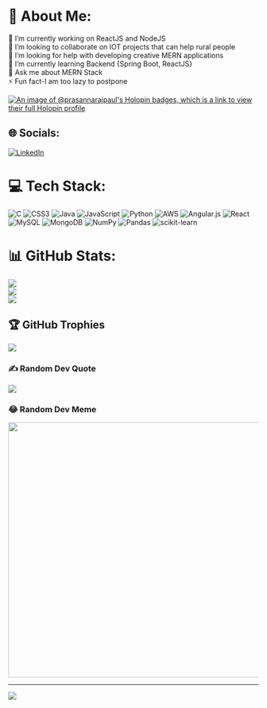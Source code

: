 # 💫 About Me:
🔭 I’m currently working on ReactJS and NodeJS<br>👯 I’m looking to collaborate on IOT projects that can help rural people<br>🤝 I’m looking for help with developing creative MERN applications<br>🌱 I’m currently learning Backend {Spring Boot, ReactJS}<br>💬 Ask me about MERN Stack<br>⚡ Fun fact-I am too lazy to postpone

[![An image of @prasannarajpaul's Holopin badges, which is a link to view their full Holopin profile](https://holopin.me/prasannarajpaul)](https://holopin.io/@prasannarajpaul)

## 🌐 Socials:
[![LinkedIn](https://img.shields.io/badge/LinkedIn-%230077B5.svg?logo=linkedin&logoColor=white)](https://linkedin.com/in/prasanna-raj-paul-maddala-8a48a624a) 

# 💻 Tech Stack:
![C](https://img.shields.io/badge/c-%2300599C.svg?style=plastic&logo=c&logoColor=white) ![CSS3](https://img.shields.io/badge/css3-%231572B6.svg?style=plastic&logo=css3&logoColor=white) ![Java](https://img.shields.io/badge/java-%23ED8B00.svg?style=plastic&logo=java&logoColor=white) ![JavaScript](https://img.shields.io/badge/javascript-%23323330.svg?style=plastic&logo=javascript&logoColor=%23F7DF1E) ![Python](https://img.shields.io/badge/python-3670A0?style=plastic&logo=python&logoColor=ffdd54) ![AWS](https://img.shields.io/badge/AWS-%23FF9900.svg?style=plastic&logo=amazon-aws&logoColor=white) ![Angular.js](https://img.shields.io/badge/angular.js-%23E23237.svg?style=plastic&logo=angularjs&logoColor=white) ![React](https://img.shields.io/badge/react-%2320232a.svg?style=plastic&logo=react&logoColor=%2361DAFB) ![MySQL](https://img.shields.io/badge/mysql-%2300f.svg?style=plastic&logo=mysql&logoColor=white) ![MongoDB](https://img.shields.io/badge/MongoDB-%234ea94b.svg?style=plastic&logo=mongodb&logoColor=white) ![NumPy](https://img.shields.io/badge/numpy-%23013243.svg?style=plastic&logo=numpy&logoColor=white) ![Pandas](https://img.shields.io/badge/pandas-%23150458.svg?style=plastic&logo=pandas&logoColor=white) ![scikit-learn](https://img.shields.io/badge/scikit--learn-%23F7931E.svg?style=plastic&logo=scikit-learn&logoColor=white)
# 📊 GitHub Stats:
![](https://github-readme-stats.vercel.app/api?username=Prasannarajpaul&theme=dark&hide_border=false&include_all_commits=false&count_private=true)<br/>
![](https://github-readme-streak-stats.herokuapp.com/?user=Prasannarajpaul&theme=dark&hide_border=false)<br/>
![](https://github-readme-stats.vercel.app/api/top-langs/?username=Prasannarajpaul&theme=dark&hide_border=false&include_all_commits=false&count_private=true&layout=compact)

## 🏆 GitHub Trophies
![](https://github-profile-trophy.vercel.app/?username=Prasannarajpaul&theme=radical&no-frame=false&no-bg=true&margin-w=4)

### ✍️ Random Dev Quote
![](https://quotes-github-readme.vercel.app/api?type=horizontal&theme=radical)

### 😂 Random Dev Meme
<img src="https://random-memer.herokuapp.com/" width="512px"/>

---
[![](https://visitcount.itsvg.in/api?id=Prasannarajpaul&icon=8&color=6)](https://visitcount.itsvg.in)

<!-- Proudly created with GPRM ( https://gprm.itsvg.in ) -->
